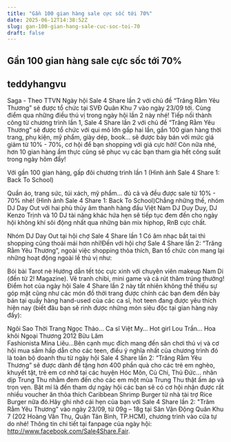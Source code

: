 ```yaml
---
title: "Gần 100 gian hàng sale cực sốc tới 70%"
date: 2025-06-12T14:38:52Z
slug: gan-100-gian-hang-sale-cuc-soc-toi-70
draft: false
---
```


## Gần 100 gian hàng sale cực sốc tới 70%

## teddyhangvu

Saga - Theo TTVN
Ngày hội Sale 4 Share lần 2 với chủ đề “Trăng Rằm Yêu Thương” sẽ được tổ chức tại SVĐ Quân Khu 7 vào ngày 23/09 tới. Cùng điểm qua những điều thú vị trong ngày hội lần 2 này nhé!
Tiếp nối thành công từ chương trình lần 1, Sale 4 Share lần 2 với chủ đề “Trăng Rằm Yêu Thương” sẽ được tổ chức với qui mô lớn gấp hai lần, gần 100 gian hàng thời trang, phụ kiện, mỹ phẩm, giày dép, book… sẽ được bày bán với mức giá giảm từ 10% - 70%, cơ hội để bạn shopping với giá cực hời! Còn nữa nhé, hơn 10 gian hàng ẩm thực cũng sẽ phục vụ các bạn tham gia hết công suất trong ngày hôm đấy! 
 




Với gần 100 gian hàng, gấp đôi chương trình lần 1 (Hình ảnh Sale 4 Share 1: Back To School)
 
Quần áo, trang sức, túi xách, mỹ phẩm… đủ cả và đều được sale từ 10% - 70% nhé! (Hình ảnh Sale 4 Share 1: Back To School)Chẳng những thế, nhóm DJ Day Out với hai phù thủy âm thanh hàng đầu Việt Nam DJ Duy Duy, DJ Kenzo Trịnh và 10 DJ tài năng khác hứa hẹn sẽ tiếp tục đem đến cho ngày hội không khí sôi động nhất qua những bản mix hiphop, RnB cực chất. 
 
Nhóm DJ Day Out tại hội chợ Sale 4 Share lần 1 
Có âm nhạc bắt tai thì shopping cũng thoải mái hơn nhỉ!Đến với hội chợ Sale 4 Share lần 2: “Trăng Rằm Yêu Thương”, ngoài việc shopping thỏa thích, Ban tổ chức còn mang lại những hoạt động ngoài lề thú vị như: 
 
Bói bài Tarot nè 
Hướng dẫn tết tóc cực xinh với chuyên viên makeup Nam Di (đến từ 2! Magazine). 
Vẽ tranh chibi, mini game và cả rút thăm trúng thưởng!Điểm hot của ngày hội Sale 4 Share lần 2 này tất nhiên không thể thiếu sự góp mặt cũng như các món đồ thời trang được chính các bạn đem đến bày bán tại quầy hàng hand-used của các ca sĩ, hot  teen đang được yêu thích hiện nay (biết đâu bạn sẽ rinh được những món siêu độc tại gian hàng này đấy): 
 
Ngôi Sao Thời Trang Ngọc Thảo… 
Ca sĩ Việt My… 
Hot girl Lou Trần… 
Hoa khôi Ngoại Thương 2012 Bửu Lâm  
Fashionista Mina Liêu…Bên cạnh mục đích mang đến sân chơi thú vị và cơ hội mua sắm hấp dẫn cho các teen, điều ý nghĩa nhất của chương trình đó là toàn bộ doanh thu từ ngày hội Sale 4 Share lần 2: “Trăng Rằm Yêu Thương” sẽ được dành để tặng hơn 400 phần quà cho các trẻ em nghèo, khuyết tật, trẻ em cơ nhỡ tại các huyện Hóc Môn, Củ Chi, Thủ Đức… nhân dịp Trung Thu nhằm đem đến cho các em một mùa Trung Thu thật ấm áp và trọn vẹn. Bật mí là đến tham dự ngày hội các bạn sẽ có cơ hội nhận được rất nhiều voucher ăn thỏa thích Caribbean Shrimp Burger từ nhà tài trợ Rice Burger nữa đó.Hãy ghi nhớ cái hẹn của bạn với Sale 4 Share lần 2: "Trăm Rằm Yêu Thương” vào ngày 23/09, từ 09g – 18g tại Sân Vận Động Quân Khu 7 (202 Hoàng Văn Thụ, Quận Tân Bình, TP.HCM), chương trình vào cửa tự do nhé! Thông tin chi tiết tại fanpage của ngày hội: http://www.facebook.com/Sale4Share.Fair.